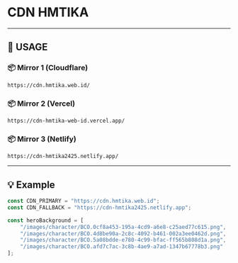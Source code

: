 # CDN HMTIKA

---

## 🚀 USAGE

### 📦 Mirror 1 (Cloudflare)
`https://cdn.hmtika.web.id/`

### 📦 Mirror 2 (Vercel)
`https://cdn-hmtika-web-id.vercel.app/`

### 📦 Mirror 3 (Netlify)
`https://cdn-hmtika2425.netlify.app/`

---

## 💡 Example

```ts
const CDN_PRIMARY = "https://cdn.hmtika.web.id";
const CDN_FALLBACK = "https://cdn-hmtika2425.netlify.app";

const heroBackground = [
    "/images/character/BCO.0cf8a453-195a-4cd9-a6e8-c25aed77c615.png",
    "/images/character/BCO.4d8be90a-2c8c-4092-b461-002a3ee0462d.png",
    "/images/character/BCO.5a08bdde-e780-4c99-bfac-ff565b808d1a.png",
    "/images/character/BCO.afd7c7ac-3c8b-4ae9-a7ad-1347b67778b3.png"
];
